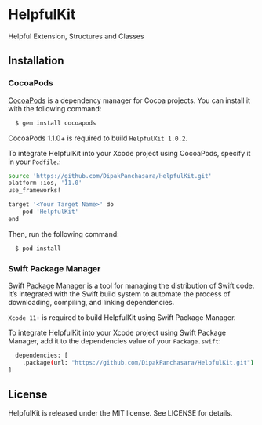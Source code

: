 
# HelpfulKit

Helpful Extension, Structures and Classes



## Installation

### CocoaPods

[CocoaPods](https://cocoapods.org/) is a dependency manager for Cocoa projects. You can install it with the following command:

```bash
  $ gem install cocoapods
```

CocoaPods 1.1.0+ is required to build `HelpfulKit 1.0.2`.

To integrate HelpfulKit into your Xcode project using CocoaPods, specify it in your `Podfile`.:

```bash
source 'https://github.com/DipakPanchasara/HelpfulKit.git'
platform :ios, '11.0'
use_frameworks!

target '<Your Target Name>' do
    pod 'HelpfulKit'
end
```

Then, run the following command:

```bash
  $ pod install
```

### Swift Package Manager

[Swift Package Manager](https://www.swift.org/package-manager/) is a tool for managing the distribution of Swift code. It’s integrated with the Swift build system to automate the process of downloading, compiling, and linking dependencies.

`Xcode 11+` is required to build HelpfulKit using Swift Package Manager.

To integrate HelpfulKit into your Xcode project using Swift Package Manager, add it to the dependencies value of your `Package.swift`:

```bash
  dependencies: [
    .package(url: "https://github.com/DipakPanchasara/HelpfulKit.git")
]
```
## License

HelpfulKit is released under the MIT license. See LICENSE for details.

